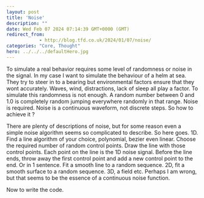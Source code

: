 ```yaml
---
layout: post
title: 'Noise'
description: ""
date: Wed Feb 07 2024 07:14:39 GMT+0000 (GMT)
redirect_from: 
            - http://blog.tfd.co.uk/2024/01/07/noise/
categories: "Core, Thought"
hero: ../../../defaultHero.jpg
---
```

To simulate a real behavior requires some level of randomness or noise in the signal. In my case I want to simulate the behaviour of a helm at sea. They try to steer in to a bearing but environmental factors ensure  that they wont accurately. Waves, wind, distractions, lack of sleep all play a factor. To simulate this randomness is not enough. A random number between 0 and 1.0 is completely random jumping everywhere randomly in that range. Noise is required. Noise is a continuous waveform, not discrete steps. So how to achieve it ?

There are plenty of descriptions of noise, but for some reason even a simple noise algorithm seems so complicated to describe. So here goes. 1D. Find a line algorithm of your choice, polynomial, bezier even linear. Choose the required number of random control points. Draw the line with those control points. Each point on the line is the 1D noise signal. Before the line ends, throw away the first control point and add a new control point to the end.  Or in 1 sentence. Fit a smooth line to a random sequence. 2D, fit a smooth surface to a random sequence. 3D, a field etc.  Perhaps I am wrong, but that seems to be the essence of a continuous noise function.

Now to write the code. 

